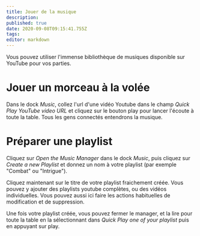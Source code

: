 ```yaml
---
title: Jouer de la musique
description: 
published: true
date: 2020-09-08T09:15:41.755Z
tags: 
editor: markdown
---
```


Vous pouvez utiliser l'immense bibliothèque de musiques disponible sur YouTube pour vos parties.

# Jouer un morceau à la volée
Dans le dock *Music*, collez l'url d'une vidéo Youtube dans le champ *Quick Play YouTube video URL* et cliquez sur le bouton play pour lancer l'écoute à toute la table. Tous les gens connectés entendrons la musique.

# Préparer une playlist
Cliquez sur *Open the Music Manager* dans le dock *Music*, puis cliquez sur *Create a new Playlist* et donnez un nom à votre playlist (par exemple "Combat" ou "Intrigue").

Cliquez maintenant sur le titre de votre playlist fraichement créée. Vous pouvez y ajouter des playlists youtube complètes, ou des vidéos individuelles. Vous pouvez aussi ici faire les actions habituelles de modification et de suppression.

Une fois votre playlist créée, vous pouvez fermer le manager, et la lire pour toute la table en la sélectionnant dans *Quick Play one of your playlist* puis en appuyant sur play.